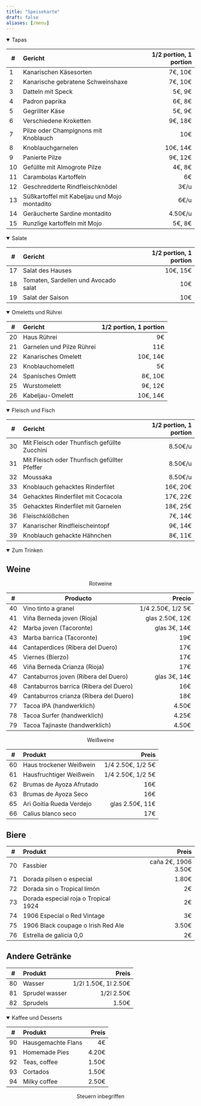 ```yaml
---
title: "Speisekarte"
draft: false
aliases: [/menu]
---
```


<details open>
<summary>Tapas</summary>

| # | Gericht | 1/2 portion, 1 portion |
|---|:---|---:|
| 1 | Kanarischen Käsesorten | 7€, 10€|
| 2 | Kanarische gebratene Schweinshaxe | 7€, 10€|
| 3 | Datteln mit Speck | 5€, 9€|
| 4 | Padron paprika | 6€, 8€|
| 5 | Gegrillter Käse | 5€, 9€|
| 6 | Verschiedene Kroketten | 9€, 18€|
| 7 | Pilze oder Champignons mit Knoblauch | 10€|
| 8 | Knoblauchgarnelen | 10€, 14€|
| 9 | Panierte Pilze | 9€, 12€|
| 10 | Gefüllte mit Almogrote Pilze | 4€, 8€|
| 11 | Carambolas Kartoffeln| 6€|
| 12 | Geschredderte Rindfleischknödel | 3€/u|
| 13 | Süßkartoffel mit Kabeljau und Mojo montadito | 6€/u|
| 14 | Geräucherte Sardine montadito | 4.50€/u|
| 15 | Runzlige kartoffeln mit Mojo | 5€, 8€|


</details>

<details open>
<summary>Salate</summary>

| # | Gericht | 1/2 portion, 1 portion |
|---|:---|---:|
| 17 | Salat des Hauses | 10€, 15€|
| 18 | Tomaten, Sardellen und Avocado salat | 10€|
| 19 | Salat der Saison | 10€|


</details>

<details open>
<summary>Omeletts und Rührei</summary>

| # | Gericht | 1/2 portion, 1 portion |
|---|:---|---:|
| 20 | Haus Rührei | 9€|
| 21 | Garnelen und Pilze Rührei | 11€|
| 22 | Kanarisches Omelett | 10€, 14€|
| 23 | Knoblauchomelett | 5€|
| 24 | Spanisches Omlett | 8€, 10€|
| 25 | Wurstomelett| 9€, 12€|
| 26 | Kabeljau-Omelett| 10€, 14€|

</details>

<details open>
<summary>Fleisch und Fisch</summary>

| # | Gericht | 1/2 portion, 1 portion |
|---|:---|---:|
| 30 | Mit Fleisch oder Thunfisch gefüllte Zucchini |  8.50€/u|
| 31 | Mit Fleisch oder Thunfisch gefüllter Pfeffer |  8.50€/u|
| 32 | Moussaka |  8.50€/u|
| 33 | Knoblauch gehacktes Rinderfilet | 16€, 20€|
| 34 | Gehacktes Rinderfilet mit Cocacola | 17€, 22€|
| 35 | Gehacktes Rinderfilet mit Garnelen | 18€, 25€|
| 36 | Fleischklößchen | 7€, 14€|
| 37 | Kanarischer Rindfleischeintopf | 9€, 14€|
| 39 | Knoblauch gehackte Hähnchen | 8€, 11€|

</details>

<details open>
<summary>Zum Trinken</summary>

## Weine

<center>Rotweine</center>

| # | Producto | Precio |
| --- | ---|---:|
| 40 | Vino tinto a granel  | 1/4 2.50€, 1/2 5€|
| 41 | Viña Berneda joven  (Rioja) | glas 2.50€, 12€|
| 42 | Marba joven (Tacoronte)  | glas 3€, 14€|
| 43 | Marba barrica  (Tacoronte) | 19€|
| 44 | Cantaperdices (Ribera del Duero)  | 17€|
| 45 | Viernes (Bierzo)  | 17€|
| 46 | Viña Berneda Crianza (Rioja)  | 17€|
| 47 | Cantaburros joven (Ribera del Duero)  | glas 3€, 14€|
| 48 | Cantaburros barrica (Ribera del Duero)  | 16€|
| 49 | Cantaburros crianza (Ribera del Duero) | 18€|
| 77 | Tacoa IPA (handwerklich) | 4.50€|
| 78 | Tacoa Surfer (handwerklich) | 4.25€|
| 79 | Tacoa Tajinaste (handwerklich) | 4.50€|

<center>Weißweine</center>

| # | Produkt | Preis |
|---|:---|---:|
| 60 | Haus trockener Weißwein  | 1/4 2.50€, 1/2 5€|
| 61 | Hausfruchtiger Weißwein | 1/4 2.50€, 1/2 5€|
| 62 | Brumas de Ayoza Afrutado | 16€|
| 63 | Brumas de Ayoza Seco | 16€|
| 65 | Ari Goitia Rueda Verdejo | glas 2.50€, 11€|
| 66 | Calius blanco seco| 17€|

## Biere

| # | Produkt | Preis |
|---|:---|---:|
| 70 | Fassbier |  caña 2€, 1906 3.50€|
| 71 | Dorada pilsen o especial  | 1.80€|
| 72 | Dorada sin o Tropical limón | 2€|
| 73 | Dorada especial roja o Tropical 1924 | 2€|
| 74 | 1906 Especial o Red Vintage | 3€|
| 75 | 1906 Black coupage o Irish Red Ale | 3.50€|
| 76 | Estrella de galicia 0,0 | 2€|

## Andere Getränke

| # | Produkt | Preis |
|---|:---|---:|
| 80 | Wasser |  1/2l 1.50€, 1l 2.50€|
| 81 | Sprudel wasser|  1/2l 2.50€|
| 82 | Sprudels |  1.50€|

</details>

<details open>
<summary>Kaffee und Desserts</summary>

| # | Produkt | Preis |
|---|:---|---:|
| 90 | Hausgemachte Flans |  4€|
| 91 | Homemade Pies |  4.20€|
| 92 | Teas, coffee|  1.50€|
| 93 | Cortados |  1.50€|
| 94 | Milky coffee |  2.50€|

</details>

<p style="text-align:center;">Steuern inbegriffen</p>
